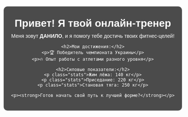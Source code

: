 <!DOCTYPE html>
<html lang="ru">
<head>
    <meta charset="UTF-8">
    <meta name="viewport" content="width=device-width, initial-scale=1.0">
    <title>Твой персональный тренер</title>
    <style>
        body {
            font-family: Arial, sans-serif;
            text-align: center;
            color: white;
            margin: 0;
            padding: 0;
            background: url('background.jpg') no-repeat center center/cover;
            height: 100vh;
            display: flex;
            justify-content: center;
            align-items: center;
        }
        .container {
            background: rgba(0, 0, 0, 0.7); /* Затемнённый фон для читаемости */
            padding: 20px;
            border-radius: 10px;
            max-width: 600px;
        }
        h1, h2, p {
            margin: 10px 0;
        }
        .stats {
            font-weight: bold;
        }
    </style>
</head>
<body>

<div class="container">
    <h1>Привет! Я твой онлайн-тренер</h1>
    <p>Меня зовут <strong>ДАНИЛО</strong>, и я помогу тебе достичь твоих фитнес-целей!</p>

    <h2>Мои достижения:</h2>
    <p>🏆 Победитель чемпионата Украины</p>
    <p>🔥 Опыт работы с атлетами разного уровня</p>

    <h2>Силовые показатели:</h2>
    <p class="stats">Жим лёжа: 140 кг</p>
    <p class="stats">Приседание: 220 кг</p>
    <p class="stats">Становая тяга: 250 кг</p>

    <p><strong>Готов начать свой путь к лучшей форме?</strong></p>
</div>

</body>
</html>
